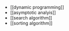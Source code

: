 
- [[dynamic programming]]
- [[asymptotic analyis]]
- [[search algorithm]]
- [[sorting algorithm]] 

